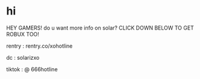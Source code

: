 # hi
HEY GAMERS! do u want more info on solar? CLICK DOWN BELOW TO GET ROBUX TOO!

rentry : rentry.co/xohotline

dc : solarizxo

tiktok : @ 666hotline
